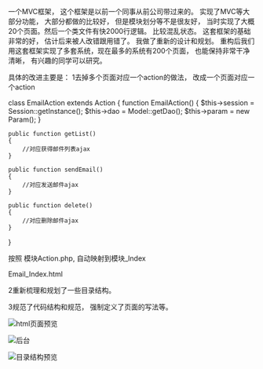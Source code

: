 一个MVC框架， 这个框架是以前一个同事从前公司带过来的。 实现了MVC等大部分功能， 大部分都做的比较好， 但是模块划分等不是很友好， 当时实现了大概20个页面。然后一个类文件有快2000行逻辑。 比较混乱状态。 
这套框架的基础非常的好， 估计后来被人改错跟用错了。 我做了重新的设计和规划。
重构后我们用这套框架实现了多套系统，现在最多的系统有200个页面， 也能保持非常干净清晰， 有兴趣的同学可以研究。

具体的改进主要是：
1去掉多个页面对应一个action的做法， 改成一个页面对应一个action

class EmailAction extends Action 
{
	function EmailAction() {
		$this->session = Session::getInstance();
		$this->dao = Model::getDao();
		$this->param = new Param();
	}

	public function getList()
	{	
		//对应获得邮件列表ajax
	}
	
	public function sendEmail()
	{
		//对应发送邮件ajax
	}
	
	public function delete()
	{
		//对应删除邮件ajax
	}
}

按照 模块Action.php, 自动映射到模块_Index

Email_Index.html

2重新梳理和规划了一些目录结构。

3规范了代码结构和规范， 强制定义了页面的写法等。

![html页面预览](https://github.com/zhengguo07q/PhpMVCFramework/blob/master/docs/html%E9%A1%B5%E9%9D%A2%E9%A2%84%E8%A7%88.png)


![后台](https://github.com/zhengguo07q/PhpMVCFramework/blob/master/docs/%E5%90%8E%E5%8F%B0.png)

![目录结构预览](https://github.com/zhengguo07q/PhpMVCFramework/blob/master/docs/%E7%9B%AE%E5%BD%95%E7%BB%93%E6%9E%84%E9%A2%84%E8%A7%88.png)